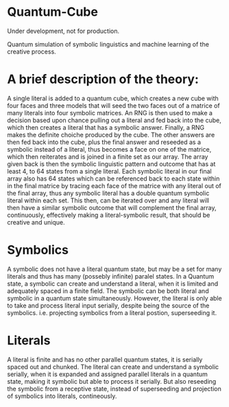 # Quantum-Cube

Under development, not for production.

Quantum simulation of symbolic linguistics and machine learning of the creative process.

# A brief description of the theory:
A single literal is added to a quantum cube, which creates a new cube with four faces and three models that will seed the two faces out of a matrice of many literals into four symbolic matrices. An RNG is then used to make a decision based upon chance pulling out a literal and fed back into the cube, which then creates a literal that has a symbolic answer. Finally, a RNG makes the definite choiche produced by the cube. The other answers are then fed back into the cube, plus the final answer and reseeded as a symbolic instead of a literal, thus becomes a face on one of the matrice, which then reiterates and is joined in a finite set as our array. The array given back is then the symbolic linguistic pattern and outcome that has at least 4, to 64 states from a single literal. Each symbolic literal in our final array also has 64 states which can be referenced back to each state within in the final matrice by tracing each face of the matrice with any literal out of the final array, thus any symbolic literal has a double quantum symbolic literal within each set. This then, can be iterated over and any literal will then have a similar symbolic outcome that will complement the final array, continuously, effectively making a literal-symbolic result, that should be creative and unique.

# Symbolics
A symbolic does not have a literal quantum state, but may be a set for many literals and thus has many (possebly infinite) paralel states. In a Quantum state, a symbolic can create and understand a literal, when it is limited and adequately spaced in a finite field. The symbolic can be both literal and symbolic in a quantum state simultaneously. However, the literal is only able to take and process literal input serially, despite being the source of the symbolics. i.e. projecting symbolics from a literal postion, superseeding it.

# Literals
A literal is finite and has no other parallel quantum states, it is serially spaced out and chunked. The literal can create and understand a symbolic serially, when it is expanded and assigned parallel literals in a quantum state, making it symbolic but able to process it serially. But also reseeding the symbolic from a receptive state, instead of superseeding and projection of symbolics into literals, contineously. 
